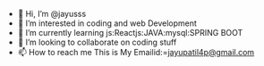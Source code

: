 - 👋 Hi, I’m @jayusss
- 👀 I’m interested in coding and web Development
- 🌱 I’m currently learning js:Reactjs:JAVA:mysql:SPRING BOOT
- 💞️ I’m looking to collaborate on coding stuff
- 📫 How to reach me This is My Emailid:=jayupatil4p@gmail.com

<!---
jayusss/jayusss is a ✨ special ✨ repository because its `README.md` (this file) appears on your GitHub profile.
You can click the Preview link to take a look at your changes.
--->
